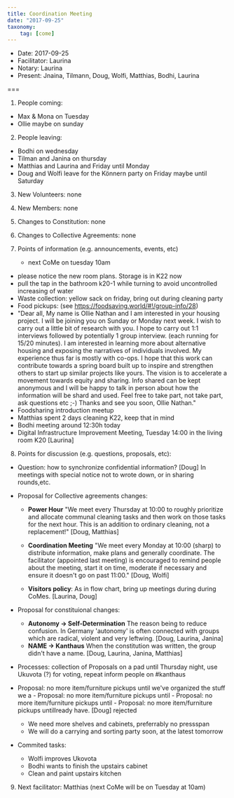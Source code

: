 ```yaml
---
title: Coordination Meeting
date: "2017-09-25"
taxonomy:
    tag: [come]
---
```

- Date: 2017-09-25
- Facilitator: Laurina
- Notary: Laurina
- Present: Jnaina, Tilmann, Doug, Wolfi, Matthias, Bodhi, Laurina

===

1. People coming:
  - Max & Mona on Tuesday
  - Ollie maybe on sunday
2. People leaving:
  - Bodhi on wednesday
  - Tilman and Janina on thursday
  - Matthias and Laurina and Friday until Monday
  - Doug and Wolfi leave for the Könnern party on Friday maybe until Saturday
3. New Volunteers: none
4. New Members: none
5. Changes to Constitution: none
6. Changes to Collective Agreements: none
7. Points of information (e.g. announcements, events, etc)

    - next CoMe on tuesday 10am

  - please notice the new room plans. Storage is in K22 now
  - pull the tap in the bathroom k20-1 while turning to avoid uncontrolled increasing of water
  - Waste collection: yellow sack on friday, bring out during cleaning party
  - Food pickups: (see https://foodsaving.world/#!/group-info/28)
  - "Dear all, My name is Ollie Nathan and I am interested in your housing project. I will be joining you on Sunday or Monday next week. I wish to carry out a little bit of research with you. I hope to carry out 1:1 interviews followed by potentially 1 group interview. (each running for 15/20 minutes). I am interested in learning more about alternative housing and exposing the narratives of individuals involved. My experience thus far is mostly with co-ops. I hope that this work can contribute towards a spring board built up to inspire and strengthen others to start up similar projects like yours. The vision is to accelerate a movement towards equity and sharing. Info shared can be kept anonymous and I will be happy to talk in person about how the information will be shard and used. Feel free to take part, not take part, ask questions etc ;-) Thanks and see you soon, Ollie Nathan."
  - Foodsharing introduction meetup
  - Matthias spent 2 days cleaning K22, keep that in mind
  - Bodhi meeting around 12:30h today
  - Digital Infrastructure Improvement Meeting, Tuesday 14:00 in the living room K20 [Laurina]
8. Points for discussion (e.g. questions, proposals, etc):
  - Question: how to synchronize confidential information? [Doug] In meetings with special notice not to wrote down, or in sharing rounds,etc.
  - Proposal for Collective agreements changes:
    - **Power Hour** "We meet every Thursday at 10:00 to roughly prioritize and allocate communal cleaning tasks and then work on those tasks for the next hour. This is an addition to ordinary cleaning, not a replacement!" [Doug, Matthias]
    - **Coordination Meeting** "We meet every Monday at 10:00 (sharp) to distribute information, make plans and generally coordinate. The facilitator (appointed last meeting) is encouraged to remind people about the meeting, start it on time, moderate if necessary and ensure it doesn't go on past 11:00." [Doug, Wolfi]

    - **Visitors policy**: As in flow chart, bring up meetings during during CoMes. [Laurina, Doug]

  - Proposal for constituional changes:
    - **Autonomy -> Self-Determination** The reason being to reduce confusion. In Germany 'autonomy' is often connected with groups which are radical, violent and very leftwing. [Doug, Laurina, Janina]
    - **NAME -> Kanthaus** When the constitution was written, the group didn't have a name. [Doug, Laurina, Janina, Matthias]
  - Processes: collection of Proposals on a pad until Thursday night, use Ukuvota (?) for voting, repeat inform people on #kanthaus
  - Proposal: no more item/furniture pickups until we've organized the stuff we a - Proposal: no more item/furniture pickups until - Proposal: no more item/furniture pickups until - Proposal: no more item/furniture pickups untillready have. [Doug] rejected
    - We need more shelves and cabinets, preferrably no pressspan
    - We will do a carrying and sorting party soon, at the latest tomorrow
  - Commited tasks:
    - Wolfi improves Ukovota
    - Bodhi wants to finish the upstairs cabinet
    - Clean and paint upstairs kitchen
9. Next facilitator: Matthias (next CoMe will be on Tuesday at 10am)

